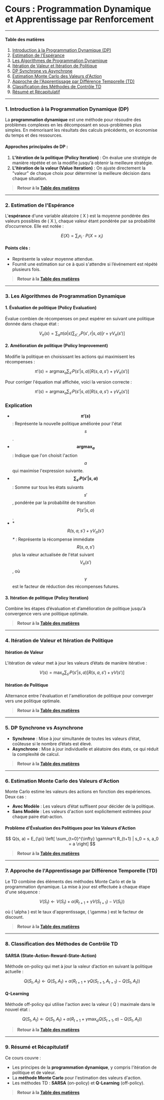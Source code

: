 # Cours : Programmation Dynamique et Apprentissage par Renforcement

---

#### Table des matières

1. [Introduction à la Programmation Dynamique (DP)](#introduction-dp)
2. [Estimation de l'Espérance](#estimation-esperance)
3. [Les Algorithmes de Programmation Dynamique](#algorithmes-dp)
4. [Itération de Valeur et Itération de Politique](#iteration-valeur-politique)
5. [DP Synchrone vs Asynchrone](#dp-synchrone-asynchrone)
6. [Estimation Monte Carlo des Valeurs d'Action](#estimation-monte-carlo)
7. [Approche de l'Apprentissage par Différence Temporelle (TD)](#apprentissage-td)
8. [Classification des Méthodes de Contrôle TD](#controle-td)
9. [Résumé et Récapitulatif](#resume)

---

<a name="introduction-dp"></a>
### 1. Introduction à la Programmation Dynamique (DP)

La **programmation dynamique** est une méthode pour résoudre des problèmes complexes en les décomposant en sous-problèmes plus simples. En mémorisant les résultats des calculs précédents, on économise du temps et des ressources.

#### Approches principales de DP :
1. **L'itération de la politique (Policy Iteration)** : On évalue une stratégie de manière répétée et on la modifie jusqu'à obtenir la meilleure stratégie.
2. **L'itération de la valeur (Value Iteration)** : On ajuste directement la "valeur" de chaque choix pour déterminer la meilleure décision dans chaque situation.

> **Retour à la [Table des matières](#table-des-matières)**

---

<a name="estimation-esperance"></a>
### 2. Estimation de l'Espérance

L'**espérance** d'une variable aléatoire \( X \) est la moyenne pondérée des valeurs possibles de \( X \), chaque valeur étant pondérée par sa probabilité d’occurrence. Elle est notée :

$$
E(X) = \sum_{i} x_i \cdot P(X = x_i)
$$

#### Points clés :
- Représente la valeur moyenne attendue.
- Fournit une estimation sur ce à quoi s'attendre si l’événement est répété plusieurs fois.

> **Retour à la [Table des matières](#table-des-matières)**

---

<a name="algorithmes-dp"></a>
### 3. Les Algorithmes de Programmation Dynamique

#### 1. Évaluation de politique (Policy Evaluation)
Évalue combien de récompenses on peut espérer en suivant une politique donnée dans chaque état :

$$
V_{\pi}(s) = \sum_{a} \pi(a|s) \sum_{s', r} P(s', r | s, a) \left[ r + \gamma V_{\pi}(s') \right]
$$

#### 2. Amélioration de politique (Policy Improvement)
Modifie la politique en choisissant les actions qui maximisent les récompenses :

$$
\pi'(s) = \text{argmax}_a \sum_{s'} P(s'|s, a) \left[ R(s, a, s') + \gamma V_{\pi}(s') \right]
$$

Pour corriger l'équation mal affichée, voici la version correcte :

$$
\pi'(s) = \text{argmax}_a \sum_{s'} P(s'|s, a) \left[ R(s, a, s') + \gamma V_{\pi}(s') \right]
$$

### Explication

- **$$\pi'(s)$$** : Représente la nouvelle politique améliorée pour l'état $$s$$.
- **$$\text{argmax}_a$$** : Indique que l'on choisit l'action $$a$$ qui maximise l'expression suivante.
- **$$\sum_{s'} P(s'|s, a)$$** : Somme sur tous les états suivants $$s'$$, pondérée par la probabilité de transition $$P(s'|s, a)$$.
- **$$ R(s, a, s') + \gamma V_{\pi}(s') $$\** : Représente la récompense immédiate $$R(s, a, s')$$ plus la valeur actualisée de l'état suivant $$V_{\pi}(s')$$, où $$\gamma$$ est le facteur de réduction des récompenses futures.



#### 3. Itération de politique (Policy Iteration)
Combine les étapes d’évaluation et d’amélioration de politique jusqu'à convergence vers une politique optimale.

> **Retour à la [Table des matières](#table-des-matières)**

---

<a name="iteration-valeur-politique"></a>
### 4. Itération de Valeur et Itération de Politique

#### Itération de Valeur
L'itération de valeur met à jour les valeurs d’états de manière itérative :

$$
V(s) = \max_a \sum_{s'} P(s'|s, a) \left[ R(s, a, s') + \gamma V(s') \right]
$$

#### Itération de Politique
Alternance entre l'évaluation et l'amélioration de politique pour converger vers une politique optimale.

> **Retour à la [Table des matières](#table-des-matières)**

---

<a name="dp-synchrone-asynchrone"></a>
### 5. DP Synchrone vs Asynchrone

- **Synchrone** : Mise à jour simultanée de toutes les valeurs d’état, coûteuse si le nombre d’états est élevé.
- **Asynchrone** : Mise à jour individuelle et aléatoire des états, ce qui réduit la complexité de calcul.

> **Retour à la [Table des matières](#table-des-matières)**

---

<a name="estimation-monte-carlo"></a>
### 6. Estimation Monte Carlo des Valeurs d'Action

Monte Carlo estime les valeurs des actions en fonction des expériences. Deux cas :
- **Avec Modèle** : Les valeurs d’état suffisent pour décider de la politique.
- **Sans Modèle** : Les valeurs d'action sont explicitement estimées pour chaque paire état-action.

#### Problème d'Évaluation des Politiques pour les Valeurs d'Action

$$
Q(s, a) = E_{\pi} \left[ \sum_{t=0}^{\infty} \gamma^t R_{t+1} | s_0 = s, a_0 = a \right]
$$

> **Retour à la [Table des matières](#table-des-matières)**

---

<a name="apprentissage-td"></a>
### 7. Approche de l'Apprentissage par Différence Temporelle (TD)

Le TD combine des éléments des méthodes Monte Carlo et de la programmation dynamique. La mise à jour est effectuée à chaque étape d'une séquence :

$$
V(S_t) \leftarrow V(S_t) + \alpha \left( R_{t+1} + \gamma V(S_{t+1}) - V(S_t) \right)
$$

où \( \alpha \) est le taux d'apprentissage, \( \gamma \) est le facteur de discount.

> **Retour à la [Table des matières](#table-des-matières)**

---

<a name="controle-td"></a>
### 8. Classification des Méthodes de Contrôle TD

#### SARSA (State-Action-Reward-State-Action)
Méthode on-policy qui met à jour la valeur d’action en suivant la politique actuelle :

$$
Q(S_t, A_t) \leftarrow Q(S_t, A_t) + \alpha \left( R_{t+1} + \gamma Q(S_{t+1}, A_{t+1}) - Q(S_t, A_t) \right)
$$

#### Q-Learning
Méthode off-policy qui utilise l'action avec la valeur \( Q \) maximale dans le nouvel état :

$$
Q(S_t, A_t) \leftarrow Q(S_t, A_t) + \alpha \left( R_{t+1} + \gamma \max_{a} Q(S_{t+1}, a) - Q(S_t, A_t) \right)
$$

> **Retour à la [Table des matières](#table-des-matières)**

---

<a name="resume"></a>
### 9. Résumé et Récapitulatif

Ce cours couvre :
- Les principes de la **programmation dynamique**, y compris l'itération de politique et de valeur.
- La **méthode Monte Carlo** pour l'estimation des valeurs d'action.
- Les méthodes TD : **SARSA** (on-policy) et **Q-Learning** (off-policy).

> **Retour à la [Table des matières](#table-des-matières)**

